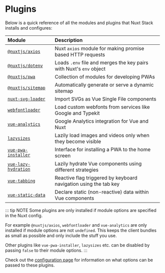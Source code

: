 # Plugins

Below is a quick reference of all the modules and plugins that Nuxt Stack installs and configures:

| Module                                     | Description                                                         |
| :----------------------------------------- | :------------------------------------------------------------------ |
| [`@nuxtjs/axios`][nuxt-axios]              | Nuxt `axios` module for making promise based HTTP requests          |
| [`@nuxtjs/dotenv`][nuxt-dotenv]            | Loads `.env` file and merges the key pairs with Nuxt's `env` object |
| [`@nuxtjs/pwa`][nuxt-pwa]                  | Collection of modules for developing PWAs                           |
| [`@nuxtjs/sitemap`][nuxt-sitemap]          | Automatically generate or serve a dynamic sitemap                   |
| [`nuxt-svg-loader`][nuxt-svg-loader]       | Import SVGs as Vue Single File components                           |
| [`webfontloader`][webfontloader]           | Load custom webfonts from services like Google and Typekit          |
| [`vue-analytics`][vue-analytics]           | Google Analytics integration for Vue and Nuxt                       |
| [`lazysizes`][lazysizes]                   | Lazily load images and videos only when they become visible         |
| [`vue-pwa-installer`][vue-pwa-installer]   | Interface for installing a PWA to the home screen                   |
| [`vue-lazy-hydration`][vue-lazy-hydration] | Lazily hydrate Vue components using different strategies            |
| [`vue-tabbing`][vue-tabbing]               | Reactive flag triggered by keyboard navigation using the tab key    |
| [`vue-static-data`][vue-static-data]       | Declare static (non-reactive) data within Vue components            |

::: tip NOTE
Some plugins are only installed if module options are specified in the Nuxt config.

For example `@nuxtjs/axios`, `webfontloader` and `vue-analytics` are only installed if module options are not `undefined`. This keeps the client bundles as small as possible and only include the stuff you use.

Other plugins like `vue-pwa-installer`, `lazysizes` etc. can be disabled by passing `false` to their module options.
:::

Check out the [configuration page](./configuration.html) for information on what options can be passed to these plugins.

[nuxt-axios]: https://axios.nuxtjs.org
[nuxt-dotenv]: https://www.npmjs.com/package/@nuxtjs/dotenv
[nuxt-pwa]: https://pwa.nuxtjs.org
[nuxt-sitemap]: https://www.npmjs.com/package/@nuxtjs/sitemap
[nuxt-svg-loader]: https://www.npmjs.com/package/nuxt-svg-loader
[webfontloader]: https://www.npmjs.com/package/webfontloader
[vue-analytics]: https://www.npmjs.com/package/vue-analytics
[lazysizes]: https://www.npmjs.com/package/lazysizes
[vue-pwa-installer]: https://www.npmjs.com/package/vue-pwa-installer
[vue-lazy-hydration]: https://www.npmjs.com/package/vue-lazy-hydration
[vue-tabbing]: https://www.npmjs.com/package/vue-tabbing
[vue-static-data]: https://www.npmjs.com/package/vue-static-data
